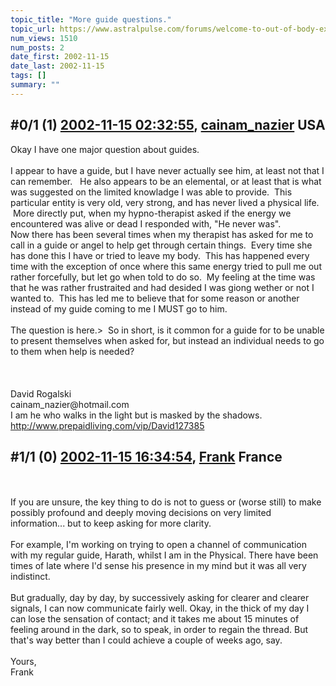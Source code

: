 ```yaml
---
topic_title: "More guide questions."
topic_url: https://www.astralpulse.com/forums/welcome-to-out-of-body-experiences!/more-guide-questions
num_views: 1510
num_posts: 2
date_first: 2002-11-15
date_last: 2002-11-15
tags: []
summary: ""
---
```


## \#0/1 (1) [2002-11-15 02:32:55](https://www.astralpulse.com/forums/index.php?msg=118317), [cainam_nazier](https://www.astralpulse.com/forums/profile/?u=166) USA ##
<section>
Okay I have one major question about guides.
<br>
<br>
I appear to have a guide, but I have never actually see him, at least not that I can remember.   He also appears to be an elemental, or at least that is what was suggested on the limited knowladge I was able to provide.  This particular entity is very old, very strong, and has never lived a physical life.  More directly put, when my hypno-therapist asked if the energy we encountered was alive or dead I responded with, "He never was".
<br>
Now there has been several times when my therapist has asked for me to call in a guide or angel to help get through certain things.  Every time she has done this I have or tried to leave my body.  This has happened every time with the exception of once where this same energy tried to pull me out rather forcefully, but let go when told to do so.  My feeling at the time was that he was rather frustraited and had desided I was giong wether or not I wanted to.  This has led me to believe that for some reason or another instead of my guide coming to me I MUST go to him.
<br>
<br>
The question is here.&gt;  So in short, is it common for a guide for to be unable to present themselves when asked for, but instead an individual needs to go to them when help is needed?
<br>
<br>
<br>
<br>
David Rogalski
<br>
cainam_nazier@hotmail.com
<br>
I am he who walks in the light but is masked by the shadows.
<br>
<a class="bbc_link" href="http://www.prepaidliving.com/vip/David127385" rel="noopener" target="_blank">
 http://www.prepaidliving.com/vip/David127385
</a>
<br>
</section>

## \#1/1 (0) [2002-11-15 16:34:54](https://www.astralpulse.com/forums/index.php?msg=16905), [Frank](https://www.astralpulse.com/forums/profile/?u=359) France ##
<section>
<br>
<br>
If you are unsure, the key thing to do is not to guess or (worse still) to make possibly profound and deeply moving decisions on very limited information... but to keep asking for more clarity.
<br>
<br>
For example, I'm working on trying to open a channel of communication with my regular guide, Harath, whilst I am in the Physical. There have been times of late where I'd sense his presence in my mind but it was all very indistinct.
<br>
<br>
But gradually, day by day, by successively asking for clearer and clearer signals, I can now communicate fairly well. Okay, in the thick of my day I can lose the sensation of contact; and it takes me about 15 minutes of feeling around in the dark, so to speak, in order to regain the thread. But that's way better than I could achieve a couple of weeks ago, say.
<br>
<br>
Yours,
<br>
Frank
<br>
<br>
<br>
<br>
</section>